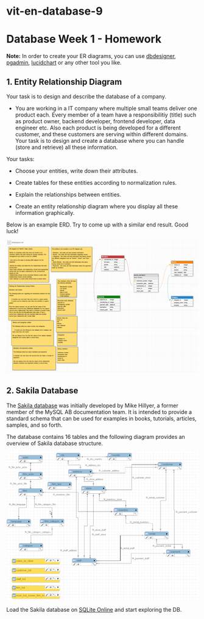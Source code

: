 # vit-en-database-9

# Database Week 1 - Homework

**Note:** In order to create your ER diagrams, you can use [dbdesigner](https://www.dbdesigner.net/), [pgadmin](https://www.pgadmin.org/), [lucidchart](https://www.lucidchart.com/) or any other tool you like.

## 1. Entity Relationship Diagram

Your task is to design and describe the database of a company.

- You are working in a IT company where multiple small teams deliver one product each. Every member of a team have a responsibilitiy (title) such as product owner, backend developer, frontend developer, data engineer etc. Also each product is being developed for a different customer, and these customers are serving within different domains. Your task is to design and create a database where you can handle (store and retrieve) all these information.

Your tasks:

- Choose your entities, write down their attributes.

- Create tables for these entities according to normalization rules.

- Explain the relationships between entities.

- Create an entity relationship diagram where you display all these information graphically.

Below is an example ERD. Try to come up with a similar end result. Good luck!

![erd-sample](erd-sample.png)

## 2. Sakila Database

The [Sakila database](https://dev.mysql.com/doc/sakila/en/) was initially developed by Mike Hillyer, a former member of the MySQL AB documentation team. It is intended to provide a standard schema that can be used for examples in books, tutorials, articles, samples, and so forth.

The database contains 16 tables and the following diagram provides an overview of Sakila database structure.

![sakila-schema](sakila-schema.png)

Load the Sakila database on [SQLite Online](https://sqliteonline.com/) and start exploring the DB.
